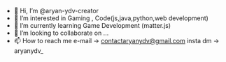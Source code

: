 - 👋 Hi, I’m @aryan-ydv-creator
- 👀 I’m interested in Gaming , Code(js,java,python,web development)
- 🌱 I’m currently learning Game Development (matter.js)
- 💞️ I’m looking to collaborate on ...
- 📫 How to reach me 
e-mail -> contactaryanydv@gmail.com
insta dm -> aryanydv_

<!---
aryan-ydv-creator/aryan-ydv-creator is a ✨ special ✨ repository because its `README.md` (this file) appears on your GitHub profile.
You can click the Preview link to take a look at your changes.
--->
